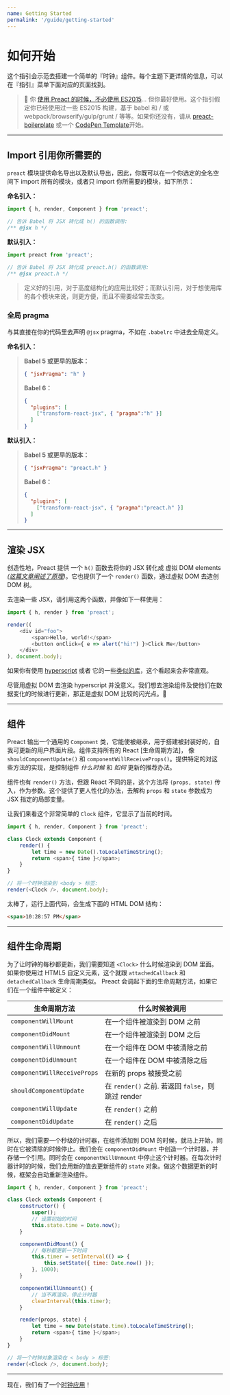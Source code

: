 ```yaml
---
name: Getting Started
permalink: '/guide/getting-started'
---
```


# 如何开始

这个指引会示范去搭建一个简单的『时钟』组件。每个主题下更详情的信息，可以在『指引』菜单下面对应的页面找到。


> :information_desk_person: 你 [使用 Preact 的时候，不必使用 ES2015](https://github.com/developit/preact-without-babel)... 但你最好使用。这个指引假定你已经使用过一些 ES2015 构建，基于 babel 和 / 或 webpack/browserify/gulp/grunt / 等等。如果你还没有，请从 [preact-boilerplate] 或一个 [CodePen Template](http://codepen.io/developit/pen/pgaROe?editors=0010)开始。


---


## Import 引用你所需要的

`preact` 模块提供命名导出以及默认导出，因此，你既可以在一个你选定的全名空间下 import 所有的模块，或者只 import 你所需要的模块，如下所示：

**命名引入：**

```js
import { h, render, Component } from 'preact';

// 告诉 Babel 将 JSX 转化成 h() 的函数调用:
/** @jsx h */
```

**默认引入：**

```js
import preact from 'preact';

// 告诉 Babel 将 JSX 转化成 preact.h() 的函数调用:
/** @jsx preact.h */
```

> 定义好的引用，对于高度结构化的应用比较好；而默认引用，对于想使用库的各个模块来说，则更方便，而且不需要经常去改变。

### 全局 pragma

与其直接在你的代码里去声明 `@jsx` pragma，不如在 `.babelrc` 中进去全局定义。

**命名引入：**
>**Babel 5 或更早的版本：**
>
> ```json
> { "jsxPragma": "h" }
> ```
>
> **Babel 6：**
>
> ```json
> {
>   "plugins": [
>     ["transform-react-jsx", { "pragma":"h" }]
>   ]
> }
> ```

**默认引入：**
>**Babel 5 或更早的版本：**
>
> ```json
> { "jsxPragma": "preact.h" }
> ```
>
> **Babel 6：**
>
> ```json
> {
>   "plugins": [
>     ["transform-react-jsx", { "pragma":"preact.h" }]
>   ]
> }
> ```

---


## 渲染 JSX

创造性地，Preact 提供 一个 `h()` 函数去将你的 JSX 转化成 虚拟 DOM elements _([这篇文章阐述了原理](http://jasonformat.com/wtf-is-jsx))_。它也提供了一个 `render()` 函数，通过虚拟 DOM 去造创 DOM 树。

去渲染一些 JSX，请引用这两个函数，并像如下一样使用：

```js
import { h, render } from 'preact';

render((
	<div id="foo">
		<span>Hello, world!</span>
		<button onClick={ e => alert("hi!") }>Click Me</button>
	</div>
), document.body);
```

如果你有使用 [hyperscript] 或者 它的一些[类似的库]((https://github.com/developit/vhtml))，这个看起来会非常直观。

尽管用虚拟 DOM 去渲染 hyperscript 并没意义。我们想去渲染组件及使他们在数据变化的时候进行更新，那正是虚拟 DOM 比较的闪光点。:star2:


---


## 组件

Preact 输出一个通用的 `Component` 类，它能使被继承，用于搭建被封装好的，自我可更新的用户界面片段。组件支持所有的 React [生命周期方法]， 像 `shouldComponentUpdate()` 和 `componentWillReceiveProps()`。提供特定的对这些方法的实现，是控制组件 _什么时候_ 和 _如何_ 更新的推荐办法。

组件也有 `render()` 方法，但跟 React 不同的是，这个方法将 `(props, state)` 传入，作为参数。这个提供了更人性化的办法，去解构 `props` 和 `state` 参数成为 JSX 指定的局部变量。

让我们来看这个非常简单的 `Clock` 组件，它显示了当前的时间。

```js
import { h, render, Component } from 'preact';

class Clock extends Component {
	render() {
		let time = new Date().toLocaleTimeString();
		return <span>{ time }</span>;
	}
}

// 将一个时钟渲染到 <body > 标签:
render(<Clock />, document.body);
```

太棒了，运行上面代码，会生成下面的 HTML DOM 结构：

```html
<span>10:28:57 PM</span>
```


---


## 组件生命周期

为了让时钟的每秒都更新，我们需要知道 `<Clock>` 什么时候渲染到 DOM 里面。如果你使用过 HTML5 自定义元素，这个就跟 `attachedCallback` 和 `detachedCallback` 生命周期类似。 Preact 会调起下面的生命周期方法，如果它们在一个组件中被定义：

| 生命周期方法                  | 什么时候被调用                                    |
|-----------------------------|--------------------------------------------------|
| `componentWillMount`        | 在一个组件被渲染到 DOM 之前                         |
| `componentDidMount`         | 在一个组件被渲染到 DOM 之后      					 |
| `componentWillUnmount`      | 在一个组件在 DOM 中被清除之前                       |
| `componentDidUnmount`       | 在一个组件在 DOM 中被清除之后                       |
| `componentWillReceiveProps` | 在新的 props 被接受之前                              |
| `shouldComponentUpdate`     | 在 `render()` 之前. 若返回 `false`，则跳过 render   |
| `componentWillUpdate`       | 在 `render()` 之前                                |
| `componentDidUpdate`        | 在 `render()` 之后                                |

所以，我们需要一个秒级的计时器，在组件添加到 DOM 的时候，就马上开始，同时在它被清除的时候停止。我们会在 `componentDidMount` 中创造一个计时器，并存储一个引用。同时会在 `componentWillUnmount` 中停止这个计时器。在每次计时器计时的时候，我们会用新的值去更新组件的 `state` 对象。做这个数据更新的时候，框架会自动重新渲染组件。

```js
import { h, render, Component } from 'preact';

class Clock extends Component {
	constructor() {
		super();
		// 设置初始的时间
		this.state.time = Date.now();
	}

	componentDidMount() {
		// 每秒都更新一下时间
		this.timer = setInterval(() => {
			this.setState({ time: Date.now() });
		}, 1000);
	}

	componentWillUnmount() {
		// 当不再渲染，停止计时器
		clearInterval(this.timer);
	}

	render(props, state) {
		let time = new Date(state.time).toLocaleTimeString();
		return <span>{ time }</span>;
	}
}

// 将一个时钟对象渲染在 < body > 标签:
render(<Clock />, document.body);
```


---


现在，我们有了一个[时钟应用](http://jsfiddle.net/developit/u9m5x0L7/embedded/result,js/)！



[preact-boilerplate]: https://github.com/developit/preact-boilerplate
[hyperscript]: https://github.com/dominictarr/hyperscript
